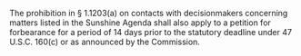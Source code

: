 The prohibition in § 1.1203(a) on contacts with decisionmakers concerning matters listed in the Sunshine Agenda shall also apply to a petition for forbearance for a period of 14 days prior to the statutory deadline under 47 U.S.C. 160(c) or as announced by the Commission.

